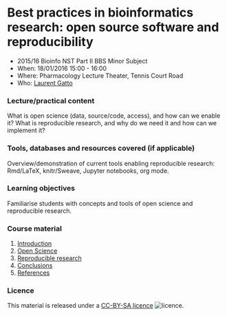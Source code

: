 # Best practices in bioinformatics research: open source software and reproducibility

* 2015/16 Bioinfo NST Part II BBS Minor Subject 
* When: 18/01/2016 15:00 - 16:00
* Where: Pharmacology Lecture Theater, Tennis Court Road
* Who: [Laurent Gatto](http://cpu.sysbiol.cam.ac.uk/)

### Lecture/practical content

What is open science (data, source/code, access), and how can we
enable it?  What is reproducible research, and why do we need it and
how can we implement it?

### Tools, databases and resources covered (if applicable)

Overview/demonstration of current tools enabling reproducible
research: Rmd/LaTeX, knitr/Sweave, Jupyter notebooks, org mode.

### Learning objectives

Familiarise students with concepts and tools of open science and
reproducible research. 

### Course material

1. [Introduction](01-intro.md)
2. [Open Science](02-open-science.md)
3. [Reproducible research](03-rr.md)
4. [Conclusions](04-ccl.md)
5. [References](05-refs.md)


### Licence

This material is released under a
[CC-BY-SA licence](https://creativecommons.org/licenses/by-sa/4.0/)
![licence](https://licensebuttons.net/l/by-sa/3.0/88x31.png).
